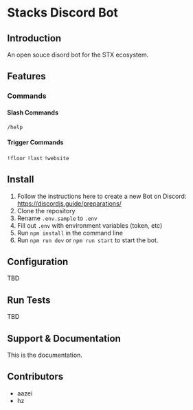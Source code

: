 # Stacks Discord Bot

## Introduction

An open souce disord bot for the STX ecosystem.

## Features

### **Commands**

#### **Slash Commands**

`/help`

#### **Trigger Commands**

`!floor`
`!last`
`!website`

## Install

1. Follow the instructions here to create a new Bot on Discord: <https://discordjs.guide/preparations/>
2. Clone the repository
3. Rename `.env.sample` to `.env`
4. Fill out `.env` with environment variables (token, etc)
5. Run `npm install` in the command line
6. Run `npm run dev` or `npm run start` to start the bot.

## Configuration

TBD

## Run Tests

TBD

## Support & Documentation

This is the documentation.

## Contributors

- aazei
- hz
